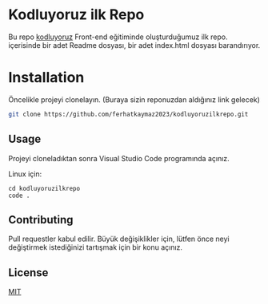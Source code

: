 # Kodluyoruz ilk Repo

Bu repo [kodluyoruz](http://www.github.com) Front-end eğitiminde oluşturduğumuz ilk repo. içerisinde bir adet Readme dosyası, bir adet index.html dosyası barandırıyor.


# Installation
Öncelikle projeyi clonelayın. (Buraya sizin reponuzdan aldığınız link gelecek)

```bash 
git clone https://github.com/ferhatkaymaz2023/kodluyoruzilkrepo.git
````

## Usage

Projeyi cloneladıktan sonra Visual Studio Code programında açınız.

Linux için:
```linux
cd kodluyoruzilkrepo
code .
```

## Contributing
Pull requestler kabul edilir. Büyük değişiklikler için, lütfen önce neyi değiştirmek istediğinizi tartışmak için bir konu açınız.


## License
[MIT](https://choosealicense.com/licenses/mit/)